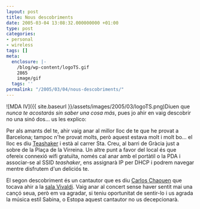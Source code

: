 ```yaml
---
layout: post
title: Nous descobriments
date: 2005-03-04 13:08:32.000000000 +01:00
type: post
categories:
- personal
- wireless
tags: []
meta:
  enclosure: |-
    /blog/wp-content/logoTS.gif
    2865
    image/gif
  tags: ''
permalink: "/2005/03/04/nous-descobriments/"
---
```

![MDA IV]({{ site.baseurl }}/assets/images/2005/03/logoTS.png)Diuen que _nunca te acostarás sin saber una cosa más_, pues jo ahir en vaig descobrir no una sinó dos... us les explico:

Per als amants del te, ahir vaig anar al millor lloc de te que he provat a Barcelona; tampoc n'he provat molts, però aquest estava molt i molt bo... el lloc es diu [Teashaker](http://www.teashaker.com/) i està al carrer Sta. Creu, al barri de Gràcia just a sobre de la Plaça de la Virreina. Un altre punt a favor del local és que ofereix connexió wifi gratuïta, només cal anar amb el portàtil o la PDA i associar-se al SSID _teashaker_, ens assignarà IP per DHCP i podrem navegar mentre disfrutem d'un deliciós te.

El segon descobriment és un cantautor que es diu [Carlos Chaouen](http://www.carloschaouen.com/) que tocava ahir a la [sala Vivaldi](http://www.vivaldibar.com/). Vaig anar al concert sense haver sentit mai una cançó seua, però em va agradar, si teniu oportunitat de sentir-lo i us agrada la música estil Sabina, o Estopa aquest cantautor no us decepcionarà.


